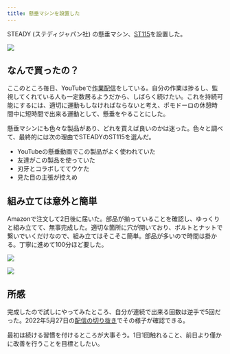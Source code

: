 ```yaml
---
title: 懸垂マシンを設置した
---
```

STEADY (ステディジャパン社) の懸垂マシン、[ST115](https://www.amazon.co.jp/dp/B09K3QQBKH)を設置した。

![](https://lh5.googleusercontent.com/jKvh38fg2pXqIoV8QBvp_jSH4tRezcs67toRJlgtCDdGT7baS-JTTXRAJGktbIlraQasolPJQAZutoPGTRcAGUCRPzWKWINq8IIy2_-n61YymLVLAb6qz2FVSKsQMbFo9bl6A5KpsvVNBQfUcyYRkz1cioIci5lKD8IlFfo1OV-O-8Hk-n8A2WvXp6Va)

なんで買ったの？
--------

ここのところ毎日、YouTubeで[作業配信](https://www.youtube.com/c/r7kamura)をしている。自分の作業は捗るし、監視してくれている人も一定数居るようだから、しばらく続けたい。これを持続可能にするには、適切に運動もしなければならないと考え、ポモドーロの休憩時間中に短時間で出来る運動として、懸垂をやることにした。

懸垂マシンにも色々な製品があり、どれを買えば良いのかは迷った。色々と調べて、最終的には次の理由でSTEADYのST115を選んだ。

*   YouTubeの懸垂動画でこの製品がよく使われていた
*   友達がこの製品を使っていた
*   刃牙とコラボしててウケた
*   見た目の主張が控えめ

組み立ては意外と簡単
----------

Amazonで注文して2日後に届いた。部品が揃っていることを確認し、ゆっくりと組み立てて、無事完成した。適切な箇所に穴が開いており、ボルトとナットで繋いでいくだけなので、組み立てはそこそこ簡単。部品が多いので時間は掛かる。丁寧に進めて100分ほど要した。

![](https://lh3.googleusercontent.com/tCjST6hBy-ue9idUQspIcVMjX8QhufQqkYPhdswOT-rliNsMjJ1pelaDM1lgdfcO1A_ZHBJReS0T6yDcizHikkQZ7cv4wXgJA7OY2UFtOOfCsEOos4oTWtMWkfXeaKjgPBBCp-9yvvYqgWQRrfYkJKBeHoZ1siAB6S53VmOz6wUNhJTLtZvRG-N0hmb7)

![](https://lh6.googleusercontent.com/NuiLhL_zfpWSpE0r6vl9-JII70u2CAOKmQsFZSbsPBMgWYImUPpnyhBwlJJkoEo5n0AO8VribpUfhXYNcIcH4gKO3qoT5Uu2X9yVgNFgX9p--SZHHvlymbOWfRNFPEG8DCZFgmyp_7ai-5hXisl55png3edqki-EIHKNkpUBgdewO7WH7SOgtcjy1DiF)

所感
--

完成したので試しにやってみたところ、自分が連続で出来る回数は逆手で5回だった。2022年5月27日の[配信の切り抜き](https://www.youtube.com/clip/Ugkxy2NXpdlfZF0kT9s-MoCOrbB1wpWEryK9)でその様子が確認できる。

最初は続ける習慣を付けるところが大事そう。1日1回触れること、前日より僅かに改善を行うことを目標としたい。
